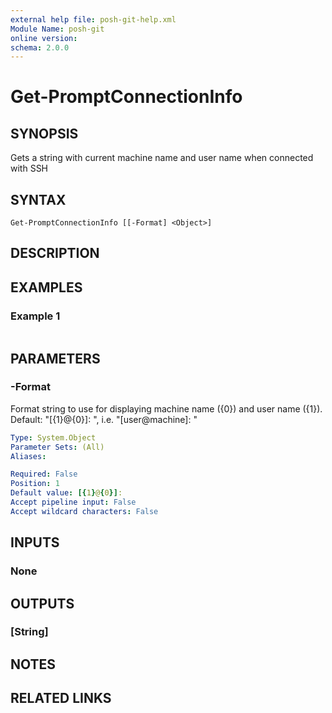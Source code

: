 ```yaml
---
external help file: posh-git-help.xml
Module Name: posh-git
online version:
schema: 2.0.0
---
```


# Get-PromptConnectionInfo

## SYNOPSIS
Gets a string with current machine name and user name when connected with SSH

## SYNTAX

```
Get-PromptConnectionInfo [[-Format] <Object>]
```

## DESCRIPTION


## EXAMPLES

### Example 1
```powershell

```



## PARAMETERS

### -Format
Format string to use for displaying machine name ({0}) and user name ({1}).
Default: "\[{1}@{0}\]: ", i.e.
"\[user@machine\]: "

```yaml
Type: System.Object
Parameter Sets: (All)
Aliases:

Required: False
Position: 1
Default value: [{1}@{0}]:
Accept pipeline input: False
Accept wildcard characters: False
```

## INPUTS

### None
## OUTPUTS

### [String]
## NOTES

## RELATED LINKS
